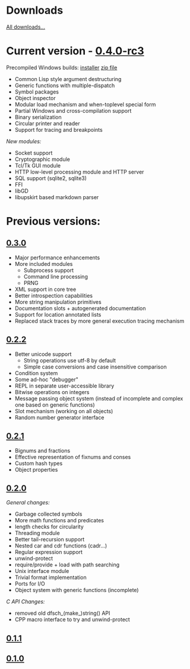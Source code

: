 # Downloads

[All downloads...](files.html)

# Current version - [0.4.0-rc3](files/dfsch-0.4.0-rc3.tar.gz)

Precompiled Windows builds: [installer](files/dfsch-0.4.0-rc3.exe) [zip file](files/dfsch-0.4.0-rc3.zip)


 * Common Lisp style argument destructuring
 * Generic functions with multiple-dispatch
 * Symbol packages
 * Object inspector
 * Modular load mechanism and when-toplevel special form
 * Partial Windows and cross-compilation support
 * Binary serialization
 * Circular printer and reader
 * Support for tracing and breakpoints

*New modules:*

 * Socket support
 * Cryptographic module
 * Tcl/Tk GUI module
 * HTTP low-level processing module and HTTP server
 * SQL support (sqlite2, sqlite3)
 * FFI
 * libGD
 * libupskirt based markdown parser

# Previous versions:

## [0.3.0](files/dfsch-0.3.0.tar.gz)

 * Major performance enhancements
 * More included modules
   - Subprocess support
   - Command line processing
   - PRNG
 * XML support in core tree
 * Better introspection capabilities
 * More string manipulation primitives
 * Documentation slots + autogenerated documentation
 * Support for location annotated lists
 * Replaced stack traces by more general execution tracing mechanism

## [0.2.2](files/dfsch-0.2.2.tar.gz)

 * Better unicode support
   - String operations use utf-8 by default
   - Simple case conversions and case insensitive comparison
 * Condition system
 * Some ad-hoc "debugger"
 * REPL in separate user-accessible library
 * Bitwise operations on integers
 * Message passing object system (instead of incomplete and
 complex one based on generic functions)
 * Slot mechanism (working on all objects)
 * Random number generator interface

## [0.2.1](files/dfsch-0.2.1.tar.gz)

 * Bignums and fractions
 * Effective representation of fixnums and conses
 * Custom hash types
 * Object properties

## [0.2.0](files/dfsch-0.2.0.tar.gz)

*General changes:*

 * Garbage collected symbols
 * More math functions and predicates
 * length checks for circularity
 * Threading module
 * Better tail-recursion support
 * Nested car and cdr functions (cadr...)
 * Regular expression support
 * unwind-protect
 * require/provide + load with path searching
 * Unix interface module
 * Trivial format implementation
 * Ports for I/O
 * Object system with generic functions (incomplete)

*C API Changes:*
      
 * removed old dfsch_(make_)string() API
 * CPP macro interface to try and unwind-protect

## [0.1.1](files/dfsch-0.1.1.tar.gz)
## [0.1.0](files/dfsch-0.1.0.tar.gz)
